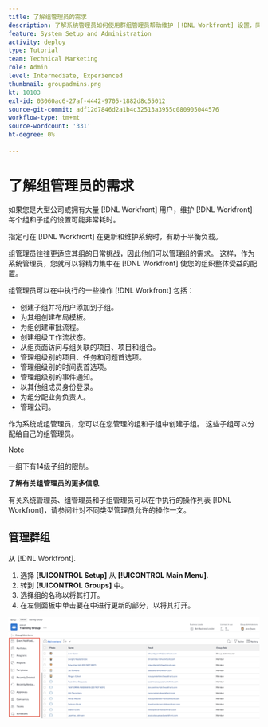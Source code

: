 ```yaml
---
title: 了解组管理员的需求
description: 了解系统管理员如何使用群组管理员帮助维护 [!DNL Workfront] 设置，同时为组提供对其工作的更多控制权。
feature: System Setup and Administration
activity: deploy
type: Tutorial
team: Technical Marketing
role: Admin
level: Intermediate, Experienced
thumbnail: groupadmins.png
kt: 10103
exl-id: 03060ac6-27af-4442-9705-1882d8c55012
source-git-commit: adf12d7846d2a1b4c32513a3955c080905044576
workflow-type: tm+mt
source-wordcount: '331'
ht-degree: 0%

---
```


# 了解组管理员的需求

<!---
21.4 updates have been made
--->

如果您是大型公司或拥有大量 [!DNL Workfront] 用户，维护 [!DNL Workfront] 每个组和子组的设置可能非常耗时。

指定可在 [!DNL Workfront] 在更新和维护系统时，有助于平衡负载。

组管理员往往更适应其组的日常挑战，因此他们可以管理组的需求。 这样，作为系统管理员，您就可以将精力集中在 [!DNL Workfront] 使您的组织整体受益的配置。

组管理员可以在中执行的一些操作 [!DNL Workfront] 包括：

* 创建子组并将用户添加到子组。
* 为其组创建布局模板。
* 为组创建审批流程。
* 创建组级工作流状态。
* 从组页面访问与组关联的项目、项目和组合。
* 管理组级别的项目、任务和问题首选项。
* 管理组级别的时间表首选项。
* 管理组级别的事件通知。
* 以其他组成员身份登录。
* 为组分配业务负责人。
* 管理公司。

作为系统或组管理员，您可以在您管理的组和子组中创建子组。 这些子组可以分配给自己的组管理员。

>[!NOTE]
>
>一组下有14级子组的限制。

**了解有关组管理员的更多信息**

<!---
bullet points below need hyperlinks
--->

有关系统管理员、组管理员和子组管理员可以在中执行的操作列表 [!DNL Workfront]，请参阅针对不同类型管理员允许的操作一文。

## 管理群组

从 [!DNL Workfront].

1. 选择 **[!UICONTROL Setup]** 从 **[!UICONTROL Main Menu]**.
1. 转到 **[!UICONTROL Groups]** 中。
1. 选择组的名称以将其打开。
1. 在左侧面板中单击要在中进行更新的部分，以将其打开。

![群组页面](assets/admin-fund-manage-a-group.png)

<!---
learn more URLs
Create and manage groups 
Create and manage subgroups 
Business leader overview 
--->
